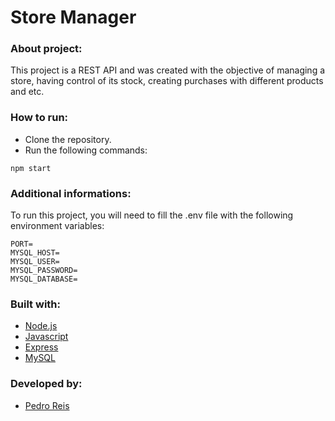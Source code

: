 # Store Manager
### About project:
This project is a REST API and was created with the objective of managing a store, having control of its stock, creating purchases with different products and etc.
### How to run:
- Clone the repository.
- Run the following commands:
```
npm start
```
### Additional informations:
To run this project, you will need to fill the .env file with the following environment variables:
```
PORT=
MYSQL_HOST=
MYSQL_USER=
MYSQL_PASSWORD=
MYSQL_DATABASE=
```
### Built with:
- [Node.js](https://nodejs.org/en/)
- [Javascript](https://developer.mozilla.org/pt-BR/docs/Web/JavaScript)
- [Express](https://expressjs.com/pt-br/)
- [MySQL](https://www.mysql.com/)
### Developed by:
- [Pedro Reis](https://www.linkedin.com/in/pedroreisalves/)
